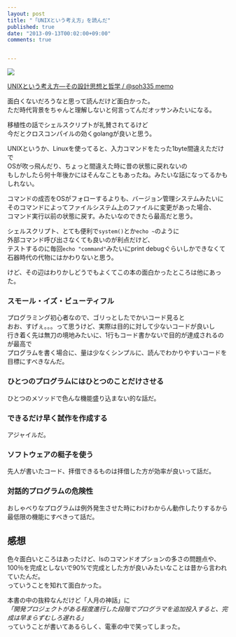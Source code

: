 ```yaml
---
layout: post
title: "「UNIXという考え方」を読んだ"
published: true
date: "2013-09-13T00:02:00+09:00"
comments: true


---
```


<a href="http://www.amazon.co.jp/gp/product/4274064069/ref=as_li_ss_il?ie=UTF8&camp=247&creative=7399&creativeASIN=4274064069&linkCode=as2&tag=13nightcrows-22"><img border="0" src="http://ws-fe.amazon-adsystem.com/widgets/q?_encoding=UTF8&ASIN=4274064069&Format=_SL110_&ID=AsinImage&MarketPlace=JP&ServiceVersion=20070822&WS=1&tag=13nightcrows-22" ></a><img src="http://ir-jp.amazon-adsystem.com/e/ir?t=13nightcrows-22&l=as2&o=9&a=4274064069" width="1" height="1" border="0" alt="" style="border:none !important; margin:0px !important;" />

[UNIXという考え方―その設計思想と哲学 / @soh335 memo](http://soh335.hatenablog.com/entry/2013/09/01/151758)  
  
面白くないだろうなと思って読んだけど面白かった。  
ただ時代背景をちゃんと理解しないと何言ってんだオッサンみたいになる。  
  
移植性の話でシェルスクリプトが礼賛されてるけど  
今だとクロスコンパイルの効くgolangが良いと思う。  
  
UNIXというか、Linuxを使ってると、入力コマンドをたった1byte間違えただけで  
OSが吹っ飛んだり、ちょっと間違えた時に昔の状態に戻れないの  
もしかしたら何十年後かにはそんなこともあったね。みたいな話になってるかもしれない。  

コマンドの成否をOSがフォローするよりも、バージョン管理システムみたいに  
そのコマンドによってファイルシステム上のファイルに変更があった場合、  
コマンド実行以前の状態に戻す。みたいなのできたら最高だと思う。  
  
シェルスクリプト、とても便利で`system()`とか``echo ~``のように  
外部コマンド呼び出さなくても良いのが利点だけど、  
テストするのに毎回`echo "command"`みたいにprint debugぐらいしかできなくて  
石器時代の代物にはかわりないと思う。   

けど、その辺はわりかしどうでもよくてこの本の面白かったところは他にあった。  
  
### スモール・イズ・ビューティフル  
  
プログラミング初心者なので、ゴリっとしたでかいコード見ると  
おお、すげぇ。。。って思うけど、実際は目的に対して少ないコードが良いし  
行き着く先は無刀の境地みたいに、1行もコード書かないで目的が達成されるのが最高で  
プログラムを書く場合に、量は少なくシンプルに、読んでわかりやすいコードを目標にすべきなんだ。
  
 
### ひとつのプログラムにはひとつのことだけさせる

ひとつのメソッドで色んな機能盛り込まない的な話だ。


### できるだけ早く試作を作成する

アジャイルだ。

### ソフトウェアの梃子を使う

先人が書いたコード、拝借できるものは拝借した方が効率が良いって話だ。


### 対話的プログラムの危険性

おしゃべりなプログラムは例外発生させた時にわけわからん動作したりするから  
最低限の機能にすべきって話だ。
  

## 感想
  
色々面白いところはあったけど、lsのコマンドオプションの多さの問題点や、  
100％を完成としないで90%で完成とした方が良いみたいなことは昔から言われていたんだ。  
っていうことを知れて面白かった。
  
本書の中の抜粋なんだけど「人月の神話」に  
_「開発プロジェクトがある程度進行した段階でプログラマを追加投入すると、完成は早まらずむしろ遅れる」_  
っていうことが書いてあるらしく、電車の中で笑ってしまった。
  

